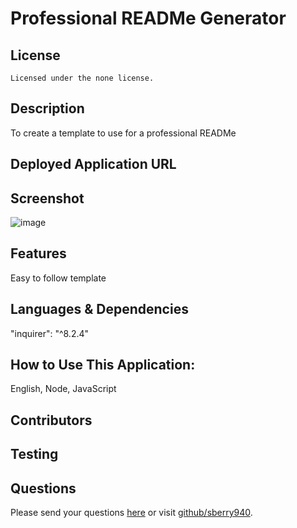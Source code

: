 # Professional READMe Generator
  ## License
    Licensed under the none license.
  ## Description
  To create a template to use for a professional READMe
  ## Deployed Application URL
  
  ## Screenshot
 ![image](https://github.com/sberry940/Professional-READEME-Generator/assets/148163787/8faf7772-611c-402e-980e-1c1f7ea91fd6)
 
  ## Features
  Easy to follow template
  ## Languages & Dependencies
  "inquirer": "^8.2.4"
  ## How to Use This Application:
  English, Node, JavaScript
  ## Contributors
  
  ## Testing
  
  ## Questions
  Please send your questions [here](mailto:stevemberry2@gmail.com?subject=[GitHub]%20Dev%20Connect) or visit [github/sberry940](https://github.com/sberry940).
